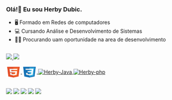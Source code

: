 ### Olá!👋 Eu sou Herby Dubic.
 
- 🖥️ Formado em Redes de computadores
- 💻 Cursando Análise e Desenvolvimento de Sistemas
- 🧑‍💼 Procurando uam oportunidade na area de desenvolvimento

##

<div>
  <a href="https://github.com/herby989">
  <img height="180em" src="https://github-readme-stats.vercel.app/api?username=herby989&show_icons=true&theme=aura&include_all_commits=true&count_private=true" max-width: "100%"/>
  <img height="180em" src="https://github-readme-stats.vercel.app/api/top-langs/?username=herby989&layout=compact&langs_count=8&theme=aura&card_width=50" max-width: "100%"/>
</div>
 

<div style="display: inline_block"><br>
 <img align="center" alt="Herby-HTML" height="30" width="40" src="https://raw.githubusercontent.com/devicons/devicon/master/icons/html5/html5-original.svg">
 <img align="center" alt="Herby-CSS" height="30" width="40" src="https://raw.githubusercontent.com/devicons/devicon/master/icons/css3/css3-original.svg">
 <img align="center" alt="Herby-Java" height="40" width="50" src="https://cdn.jsdelivr.net/gh/devicons/devicon/icons/java/java-original.svg">
 <img align="center" alt="Herby-php" height="40" width="50" src="https://cdn.jsdelivr.net/gh/devicons/devicon/icons/php/php-plain.svg"> 

<div>

##

<div>

<a href="https://www.linkedin.com/in/herby-dubic/" target="_blank"><img src="https://img.shields.io/badge/-LinkedIn-%230077B5?style=for-the-badge&logo=linkedin&logoColor=white" target="_blank"></a>
<a href = "mailto:herby.dubic@gmail.com"><img src="https://img.shields.io/badge/Gmail-D14836?style=for-the-badge&logo=gmail&logoColor=white" target="_blank"></a>
<a href="https://www.instagram.com/rby989" target="_blank"><img src="https://img.shields.io/badge/-Instagram-%23E4405F?style=for-the-badge&logo=instagram&logoColor=white" target="_blank"></a> 
<a href="##" target="_blank"><img src="https://img.shields.io/badge/YouTube-FF0000?style=for-the-badge&logo=youtube&logoColor=white" target="_blank"></a>
<a href="#" target="_blank"><img src="https://img.shields.io/badge/Twitch-9146FF?style=for-the-badge&logo=twitch&logoColor=white" target="_blank"></a>
  
</div>





<!--
**herby989/herby989** is a ✨ _special_ ✨ repository because its `README.md` (this file) appears on your GitHub profile.

Here are some ideas to get you started:

- 🔭 I’m currently working on ...
- 🌱 I’m currently learning ...
- 👯 I’m looking to collaborate on ...
- 🤔 I’m looking for help with ...
- 💬 Ask me about ...
- 📫 How to reach me: ...
- 😄 Pronouns: ...
- ⚡ Fun fact: ...
-->
